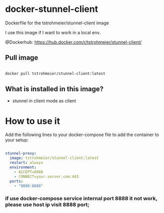 # docker-stunnel-client
Dockerfile for the tstrohmeier/stunnel-client image

I use this image if I want to work in a local env.

@Dockerhub: https://hub.docker.com/r/tstrohmeier/stunnel-client/

## Pull image

``` bash

docker pull tstrohmeier/stunnel-client:latest

```

## What is installed in this image?
* stunnel in client mode as client



# How to use it

Add the following lines to your docker-compose file to add the container to your setup:

``` yaml

stunnel-proxy:
  image: tstrohmeier/stunnel-client:latest
  restart: always
  environment:
    - ACCEPT=8888
    - CONNECT=your.server.com:443
  ports:
    - "8888:8888"  

```

### if use docker-compose service internal port 8888 it not work, please use host ip visit 8888 port;
